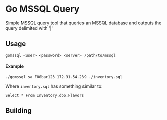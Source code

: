 # Go MSSQL Query

Simple MSSQL query tool that queries an MSSQL database and outputs the query delimited with '|'

## Usage

```
gomssql <user> <password> <server> /path/to/mssql
```

#### Example

```
./gomssql sa F00bar123 172.31.54.239 ./inventory.sql
``` 
Where ```inventory.sql``` has something similar to: 

```
Select * From Inventory.dbo.Flavors
```

## Building
